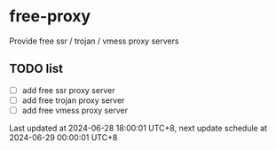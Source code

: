 
# free-proxy
Provide free ssr / trojan / vmess proxy servers


## TODO list
- [ ] add free ssr proxy server
- [ ] add free trojan proxy server
- [ ] add free vmess proxy server

Last updated at 2024-06-28 18:00:01 UTC+8, next update schedule at 2024-06-29 00:00:01 UTC+8

